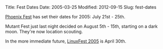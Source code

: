 Title: Fest Dates
Date: 2005-03-25
Modified: 2012-09-15
Slug: fest-dates

<a href="http://www.phoenixfest.com/" >Phoenix Fest</a> has set their dates for 2005: July 21st - 25th.

Mutant Fest just last night decided on August 5th - 15th, starting on a dark moon. They're now location scouting.

In the more immediate future, <a href="http://linuxnorthwest.com/" >LinuxFest 2005</a> is April 30th.
